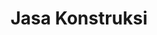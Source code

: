 ---
id: 41
title : Jasa Konstruksi
linkurl: https://kutt.it/pJua3y
fitur: aspekpajak
category: aspekpajak
createdTime : 31/07/2019
modifiedTime : 26/12/2019
topik: Versi Lengkap
img: real-estate (2).png
---